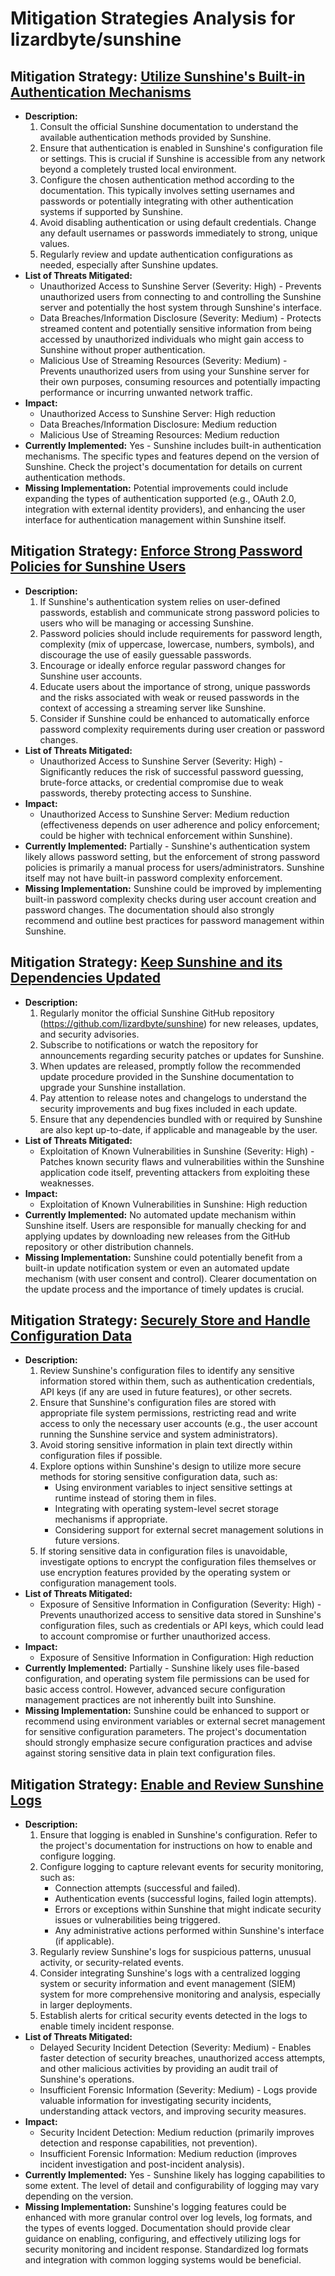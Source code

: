 # Mitigation Strategies Analysis for lizardbyte/sunshine

## Mitigation Strategy: [Utilize Sunshine's Built-in Authentication Mechanisms](./mitigation_strategies/utilize_sunshine's_built-in_authentication_mechanisms.md)

*   **Description:**
    1.  Consult the official Sunshine documentation to understand the available authentication methods provided by Sunshine.
    2.  Ensure that authentication is enabled in Sunshine's configuration file or settings.  This is crucial if Sunshine is accessible from any network beyond a completely trusted local environment.
    3.  Configure the chosen authentication method according to the documentation. This typically involves setting usernames and passwords or potentially integrating with other authentication systems if supported by Sunshine.
    4.  Avoid disabling authentication or using default credentials. Change any default usernames or passwords immediately to strong, unique values.
    5.  Regularly review and update authentication configurations as needed, especially after Sunshine updates.
*   **List of Threats Mitigated:**
    *   Unauthorized Access to Sunshine Server (Severity: High) - Prevents unauthorized users from connecting to and controlling the Sunshine server and potentially the host system through Sunshine's interface.
    *   Data Breaches/Information Disclosure (Severity: Medium) - Protects streamed content and potentially sensitive information from being accessed by unauthorized individuals who might gain access to Sunshine without proper authentication.
    *   Malicious Use of Streaming Resources (Severity: Medium) - Prevents unauthorized users from using your Sunshine server for their own purposes, consuming resources and potentially impacting performance or incurring unwanted network traffic.
*   **Impact:**
    *   Unauthorized Access to Sunshine Server: High reduction
    *   Data Breaches/Information Disclosure: Medium reduction
    *   Malicious Use of Streaming Resources: Medium reduction
*   **Currently Implemented:** Yes - Sunshine includes built-in authentication mechanisms. The specific types and features depend on the version of Sunshine. Check the project's documentation for details on current authentication methods.
*   **Missing Implementation:**  Potential improvements could include expanding the types of authentication supported (e.g., OAuth 2.0, integration with external identity providers), and enhancing the user interface for authentication management within Sunshine itself.

## Mitigation Strategy: [Enforce Strong Password Policies for Sunshine Users](./mitigation_strategies/enforce_strong_password_policies_for_sunshine_users.md)

*   **Description:**
    1.  If Sunshine's authentication system relies on user-defined passwords, establish and communicate strong password policies to users who will be managing or accessing Sunshine.
    2.  Password policies should include requirements for password length, complexity (mix of uppercase, lowercase, numbers, symbols), and discourage the use of easily guessable passwords.
    3.  Encourage or ideally enforce regular password changes for Sunshine user accounts.
    4.  Educate users about the importance of strong, unique passwords and the risks associated with weak or reused passwords in the context of accessing a streaming server like Sunshine.
    5.  Consider if Sunshine could be enhanced to automatically enforce password complexity requirements during user creation or password changes.
*   **List of Threats Mitigated:**
    *   Unauthorized Access to Sunshine Server (Severity: High) - Significantly reduces the risk of successful password guessing, brute-force attacks, or credential compromise due to weak passwords, thereby protecting access to Sunshine.
*   **Impact:**
    *   Unauthorized Access to Sunshine Server: Medium reduction (effectiveness depends on user adherence and policy enforcement; could be higher with technical enforcement within Sunshine).
*   **Currently Implemented:** Partially - Sunshine's authentication system likely allows password setting, but the enforcement of strong password policies is primarily a manual process for users/administrators. Sunshine itself may not have built-in password complexity enforcement.
*   **Missing Implementation:**  Sunshine could be improved by implementing built-in password complexity checks during user account creation and password changes.  The documentation should also strongly recommend and outline best practices for password management within Sunshine.

## Mitigation Strategy: [Keep Sunshine and its Dependencies Updated](./mitigation_strategies/keep_sunshine_and_its_dependencies_updated.md)

*   **Description:**
    1.  Regularly monitor the official Sunshine GitHub repository (https://github.com/lizardbyte/sunshine) for new releases, updates, and security advisories.
    2.  Subscribe to notifications or watch the repository for announcements regarding security patches or updates for Sunshine.
    3.  When updates are released, promptly follow the recommended update procedure provided in the Sunshine documentation to upgrade your Sunshine installation.
    4.  Pay attention to release notes and changelogs to understand the security improvements and bug fixes included in each update.
    5.  Ensure that any dependencies bundled with or required by Sunshine are also kept up-to-date, if applicable and manageable by the user.
*   **List of Threats Mitigated:**
    *   Exploitation of Known Vulnerabilities in Sunshine (Severity: High) - Patches known security flaws and vulnerabilities within the Sunshine application code itself, preventing attackers from exploiting these weaknesses.
*   **Impact:**
    *   Exploitation of Known Vulnerabilities in Sunshine: High reduction
*   **Currently Implemented:** No automated update mechanism within Sunshine itself. Users are responsible for manually checking for and applying updates by downloading new releases from the GitHub repository or other distribution channels.
*   **Missing Implementation:**  Sunshine could potentially benefit from a built-in update notification system or even an automated update mechanism (with user consent and control).  Clearer documentation on the update process and the importance of timely updates is crucial.

## Mitigation Strategy: [Securely Store and Handle Configuration Data](./mitigation_strategies/securely_store_and_handle_configuration_data.md)

*   **Description:**
    1.  Review Sunshine's configuration files to identify any sensitive information stored within them, such as authentication credentials, API keys (if any are used in future features), or other secrets.
    2.  Ensure that Sunshine's configuration files are stored with appropriate file system permissions, restricting read and write access to only the necessary user accounts (e.g., the user account running the Sunshine service and system administrators).
    3.  Avoid storing sensitive information in plain text directly within configuration files if possible.
    4.  Explore options within Sunshine's design to utilize more secure methods for storing sensitive configuration data, such as:
        *   Using environment variables to inject sensitive settings at runtime instead of storing them in files.
        *   Integrating with operating system-level secret storage mechanisms if appropriate.
        *   Considering support for external secret management solutions in future versions.
    5.  If storing sensitive data in configuration files is unavoidable, investigate options to encrypt the configuration files themselves or use encryption features provided by the operating system or configuration management tools.
*   **List of Threats Mitigated:**
    *   Exposure of Sensitive Information in Configuration (Severity: High) - Prevents unauthorized access to sensitive data stored in Sunshine's configuration files, such as credentials or API keys, which could lead to account compromise or further unauthorized access.
*   **Impact:**
    *   Exposure of Sensitive Information in Configuration: High reduction
*   **Currently Implemented:** Partially - Sunshine likely uses file-based configuration, and operating system file permissions can be used for basic access control. However, advanced secure configuration management practices are not inherently built into Sunshine.
*   **Missing Implementation:**  Sunshine could be enhanced to support or recommend using environment variables or external secret management for sensitive configuration parameters.  The project's documentation should strongly emphasize secure configuration practices and advise against storing sensitive data in plain text configuration files.

## Mitigation Strategy: [Enable and Review Sunshine Logs](./mitigation_strategies/enable_and_review_sunshine_logs.md)

*   **Description:**
    1.  Ensure that logging is enabled in Sunshine's configuration. Refer to the project's documentation for instructions on how to enable and configure logging.
    2.  Configure logging to capture relevant events for security monitoring, such as:
        *   Connection attempts (successful and failed).
        *   Authentication events (successful logins, failed login attempts).
        *   Errors or exceptions within Sunshine that might indicate security issues or vulnerabilities being triggered.
        *   Any administrative actions performed within Sunshine's interface (if applicable).
    3.  Regularly review Sunshine's logs for suspicious patterns, unusual activity, or security-related events.
    4.  Consider integrating Sunshine's logs with a centralized logging system or security information and event management (SIEM) system for more comprehensive monitoring and analysis, especially in larger deployments.
    5.  Establish alerts for critical security events detected in the logs to enable timely incident response.
*   **List of Threats Mitigated:**
    *   Delayed Security Incident Detection (Severity: Medium) - Enables faster detection of security breaches, unauthorized access attempts, and other malicious activities by providing an audit trail of Sunshine's operations.
    *   Insufficient Forensic Information (Severity: Medium) - Logs provide valuable information for investigating security incidents, understanding attack vectors, and improving security measures.
*   **Impact:**
    *   Security Incident Detection: Medium reduction (primarily improves detection and response capabilities, not prevention).
    *   Insufficient Forensic Information: Medium reduction (improves incident investigation and post-incident analysis).
*   **Currently Implemented:** Yes - Sunshine likely has logging capabilities to some extent. The level of detail and configurability of logging may vary depending on the version.
*   **Missing Implementation:**  Sunshine's logging features could be enhanced with more granular control over log levels, log formats, and the types of events logged.  Documentation should provide clear guidance on enabling, configuring, and effectively utilizing logs for security monitoring and incident response.  Standardized log formats and integration with common logging systems would be beneficial.


